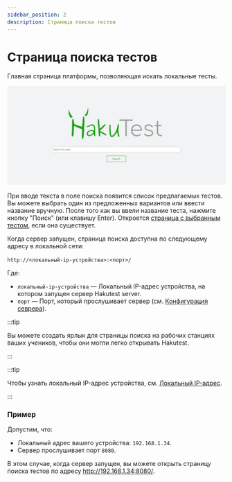 ```yaml
---
sidebar_position: 2
description: Страница поиска тестов
---
```


# Страница поиска тестов

Главная страница платформы, позволяющая искать локальные тесты.

![Страница поиска](./img/search.webp)

При вводе текста в поле поиска появится список предлагаемых тестов. Вы можете выбрать один из предложенных вариантов или ввести название вручную. После того как вы ввели название теста, нажмите кнопку "Поиск" (или клавишу Enter). Откроется [страница с выбранным тестом](/docs/web/test-page), если она существует.

Когда сервер запущен, страница поиска доступна по следующему адресу в локальной сети:

`http://<локальный-ip-устройства>:<порт>/`

Где:

-   `локальный-ip-устройства` &mdash; Локальный IP-адрес устройства, на котором запущен сервер Hakutest server.
-   `порт` &mdash; Порт, который прослушивает сервер (см. [Конфигурация севрера](/docs/configuration/server#port)).

:::tip

Вы можете создать ярлык для страницы поиска на рабочих станциях ваших учеников,
чтобы они могли легко открывать Hakutest.

:::

:::tip

Чтобы узнать локальный IP-адрес устройства, см. [Локальный IP-адрес](/docs/guide/local-ip).

:::

### Пример

Допустим, что:

-   Локальный адрес вашего устройства: `192.168.1.34`.
-   Сервер прослушивает порт `8080`.

В этом случае, когда сервер запущен, вы можете открыть страницу поиска тестов по адресу http://192.168.1.34:8080/.

